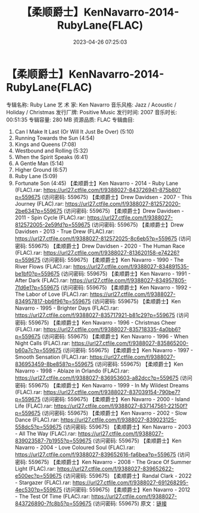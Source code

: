 ﻿---
title: 【柔顺爵士】KenNavarro-2014-RubyLane(FLAC)
date: 2023-04-26 07:25:03
categories: 古典音乐、新世纪、纯音雅乐
tags: 纯音雅乐
---
# 【柔顺爵士】KenNavarro-2014-RubyLane(FLAC)

专辑名称: Ruby Lane
艺 术 家: Ken Navarro
音乐风格: Jazz / Acoustic / Holiday / Christmas
发行厂牌: Positive Music
发行时间: 2007
音乐时长: 00:51:35
专辑容量: 280 MB
资源品质: FLAC
专辑曲目:
01. Can I Make It Last (Or Will It Just Be Over) (5:10)
02. Running Towards the Sun (4:54)
03. Kings and Queens (7:08)
04. Westbound and Rolling (5:32)
05. When the Spirit Speaks (6:41)
06. A Gentle Man (5:14)
07. Higher Ground (6:57)
08. Ruby Lane (5:09)
09. Fortunate Son (4:45)
【柔顺爵士】Ken Navarro - 2014 - Ruby Lane (FLAC).rar: https://url27.ctfile.com/f/9388027-843726941-875b80?p=559675
(访问密码: 559675)
【柔顺爵士】Drew Davidsen - 2007 - This Journey (FLAC).rar: https://url27.ctfile.com/f/9388027-812572020-2be634?p=559675
(访问密码: 559675)
【柔顺爵士】Drew Davidsen - 2011 - Spin Cycle (FLAC).rar: https://url27.ctfile.com/f/9388027-812572005-2e59fd?p=559675
(访问密码: 559675)
【柔顺爵士】Drew Davidsen - 2013 - True Drew (FLAC).rar: https://url27.ctfile.com/f/9388027-812572025-8c6eb5?p=559675
(访问密码: 559675)
【柔顺爵士】Drew Davidsen - 2020 - The Human Race (FLAC).rar: https://url27.ctfile.com/f/9388027-813620158-e74226?p=559675
(访问密码: 559675)
【柔顺爵士】Ken Navarro - 1990 - The River Flows (FLAC).rar: https://url27.ctfile.com/f/9388027-834891535-be1bf0?p=559675
(访问密码: 559675)
【柔顺爵士】Ken Navarro - 1991 - After Dark (FLAC).rar: https://url27.ctfile.com/f/9388027-834957805-7fd6e1?p=559675
(访问密码: 559675)
【柔顺爵士】Ken Navarro - 1992 - The Labor of Love (FLAC).rar:
https://url27.ctfile.com/f/9388027-834957817-bb6f96?p=559675
(访问密码: 559675)
【柔顺爵士】Ken Navarro - 1995 - Brighter Days (FLAC).rar: https://url27.ctfile.com/f/9388027-835717921-b81c29?p=559675
(访问密码: 559675)
【柔顺爵士】Ken Navarro - 1996 - Christmas Cheer (FLAC).rar: https://url27.ctfile.com/f/9388027-835718335-4a0bb6?p=559675
(访问密码: 559675)
【柔顺爵士】Ken Navarro - 1996 - When Night Calls (FLAC).rar: https://url27.ctfile.com/f/9388027-835865200-b60a7c?p=559675
(访问密码: 559675)
【柔顺爵士】Ken Navarro - 1997 - Smooth Sensation (FLAC).rar: https://url27.ctfile.com/f/9388027-836953459-8be858?p=559675
(访问密码: 559675)
【柔顺爵士】Ken Navarro - 1998 - Ablaze in Orlando (FLAC).rar:
https://url27.ctfile.com/f/9388027-836953603-a82dcc?p=559675
(访问密码: 559675)
【柔顺爵士】Ken Navarro - 1999 - In My Wildest Dreams (FLAC).rar:
https://url27.ctfile.com/f/9388027-837039154-790be7?p=559675
(访问密码: 559675)
【柔顺爵士】Ken Navarro - 2000 - Island Life (FLAC).rar: https://url27.ctfile.com/f/9388027-837147561-22150f?p=559675
(访问密码: 559675)
【柔顺爵士】Ken Navarro - 2002 - Slow Dance (FLAC).rar: https://url27.ctfile.com/f/9388027-839023125-558dc5?p=559675
(访问密码: 559675)
【柔顺爵士】Ken Navarro - 2003 - All The Way (FLAC).rar: https://url27.ctfile.com/f/9388027-839023587-7b1955?p=559675
(访问密码: 559675)
【柔顺爵士】Ken Navarro - 2004 - Love Coloured Soul (FLAC).rar:
https://url27.ctfile.com/f/9388027-839652616-fa6bea?p=559675
(访问密码: 559675)
【柔顺爵士】Ken Navarro - 2008 - The Grace Of Summer Light (FLAC).rar:
https://url27.ctfile.com/f/9388027-839652622-e500ec?p=559675
(访问密码: 559675)
【柔顺爵士】Randal Clark - 2022 - Stargazer (FLAC).rar: https://url27.ctfile.com/f/9388027-691268295-4ec530?p=559675
(访问密码: 559675)
【柔顺爵士】Ken Navarro - 2012 - The Test Of Time (FLAC).rar: https://url27.ctfile.com/f/9388027-843726890-7fc8b5?p=559675
(访问密码: 559675)
原文：[链接](https://blog.sina.com.cn/s/blog_1647c7e76010311lr.html)